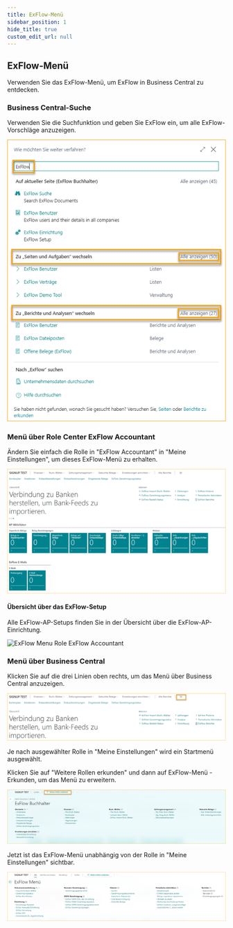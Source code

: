 ```yaml
---
title: ExFlow-Menü
sidebar_position: 1
hide_title: true
custom_edit_url: null
---
```


## ExFlow-Menü

Verwenden Sie das ExFlow-Menü, um ExFlow in Business Central zu entdecken.

### Business Central-Suche

Verwenden Sie die Suchfunktion und geben Sie ExFlow ein, um alle ExFlow-Vorschläge anzuzeigen.

![Business Central-Suche](../../images/business-central-search-001.png)

### Menü über Role Center ExFlow Accountant

Ändern Sie einfach die Rolle in "ExFlow Accountant" in "Meine Einstellungen", um dieses ExFlow-Menü zu erhalten.

![ExFlow-Menü Rolle ExFlow Accountant](../../images/exflow-menu-001.png)



#### Übersicht über das ExFlow-Setup

Alle ExFlow-AP-Setups finden Sie in der Übersicht über die ExFlow-AP-Einrichtung.

![ExFlow Menu Role ExFlow Accountant](@site/static/img/media/exflow-ap-overview-001.png) 



### Menü über Business Central

Klicken Sie auf die drei Linien oben rechts, um das Menü über Business Central anzuzeigen.

![ExFlow-Menü](../../images/exflow-menu-002-extended.png)

Je nach ausgewählter Rolle in "Meine Einstellungen" wird ein Startmenü ausgewählt.

Klicken Sie auf "Weitere Rollen erkunden" und dann auf ExFlow-Menü - Erkunden, um das Menü zu erweitern.

![ExFlow-Menü](../../images/exflow-menu-003-extended.png)

Jetzt ist das ExFlow-Menü unabhängig von der Rolle in "Meine Einstellungen" sichtbar.

![ExFlow-Menü](../../images/exflow-menu-004-extended.png)
